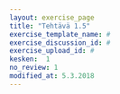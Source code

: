 ```yaml
---
layout: exercise_page
title: "Tehtävä 1.5"
exercise_template_name: #
exercise_discussion_id: #
exercise_upload_id: #
kesken:  1
no_review: 1
modified_at: 5.3.2018
---
```

